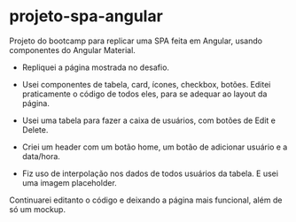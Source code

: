 # projeto-spa-angular
Projeto do bootcamp para replicar uma SPA feita em Angular, usando componentes do Angular Material.

 - Repliquei a página mostrada no desafio.

 - Usei componentes de tabela, card, ícones, checkbox, botões. Editei praticamente o código de todos eles, para se adequar ao layout da página.

 - Usei uma tabela para fazer a caixa de usuários, com botões de Edit e Delete. 

 - Criei um header com um botão home, um botão de adicionar usuário e a data/hora.

 - Fiz uso de interpolação nos dados de todos usuários da tabela. E usei uma imagem placeholder.

Continuarei editanto o código e deixando a página mais funcional, além de só um mockup.
